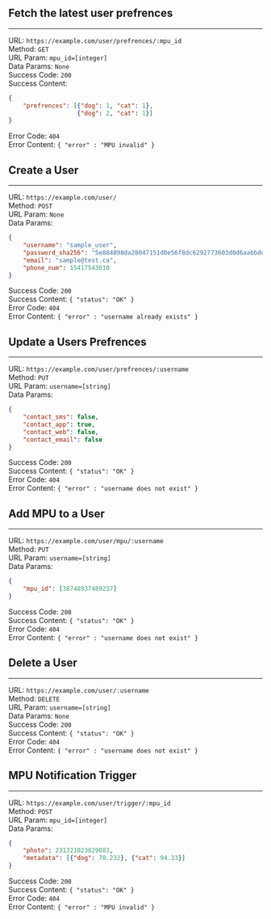 ## Fetch the latest user prefrences
---
URL: `https://example.com/user/prefrences/:mpu_id` </br>
Method: `GET` </br>
URL Param: `mpu_id=[integer]` </br>
Data Params: `None` </br>
Success Code: `200` </br>
Success Content: 
```json 
{
    "prefrences": [{"dog": 1, "cat": 1}, 
                   {"dog": 2, "cat": 1}]
}
```
Error Code: `404` </br> 
Error Content: `{ "error" : "MPU invalid" }` </br>


## Create a User
---
URL: `https://example.com/user/` </br>
Method: `POST` </br>
URL Param: `None` </br>
Data Params: 
```json
{
    "username": "sample_user",
    "password_sha256": "5e884898da28047151d0e56f8dc6292773603d0d6aabbdd62a11ef721d1542d8",
    "email": "sample@test.ca",
    "phone_num": 15417543010
}
```
Success Code: `200` </br>
Success Content: `{ "status": "OK" }` </br>
Error Code: `404` </br>
Error Content: `{ "error" : "username already exists" }` </br>
 

## Update a Users Prefrences
---
URL: `https://example.com/user/prefrences/:username` </br>
Method: `PUT` </br>
URL Param: `username=[string]` </br>
Data Params:
```json
{
    "contact_sms": false,
    "contact_app": true,
    "contact_web": false,
    "contact_email": false
}
```
Success Code: `200` </br>
Success Content: `{ "status": "OK" }` </br>
Error Code: `404` </br>
Error Content: `{ "error" : "username does not exist" }` </br>


## Add MPU to a User
---
URL: `https://example.com/user/mpu/:username`</br>
Method: `PUT` </br>
URL Param: `username=[string]` </br>
Data Params:
```json
{
    "mpu_id": [38748937489237]
}
```
Success Code: `200` </br>
Success Content: `{ "status": "OK" }` </br>
Error Code: `404` </br>
Error Content: `{ "error" : "username does not exist" }` </br>


## Delete a User
---
URL: `https://example.com/user/:username` </br>
Method: `DELETE` </br>
URL Param: `username=[string]` </br>
Data Params: `None` </br>
Success Code: `200` </br>
Success Content: `{ "status": "OK" }` </br>
Error Code: `404` </br>
Error Content: `{ "error" : "username does not exist" }` </br>


## MPU Notification Trigger
---
URL: `https://example.com/user/trigger/:mpu_id` </br>
Method: `POST` </br>
URL Param: `mpu_id=[integer]` </br>
Data Params:
```json 
{
    "photo": 231321023829083,
    "metadata": [{"dog": 70.232}, {"cat": 94.33}]
}
```
Success Code: `200` </br>
Success Content: `{ "status": "OK" }` </br>
Error Code: `404` </br>
Error Content: `{ "error" : "MPU invalid" }` </br>
